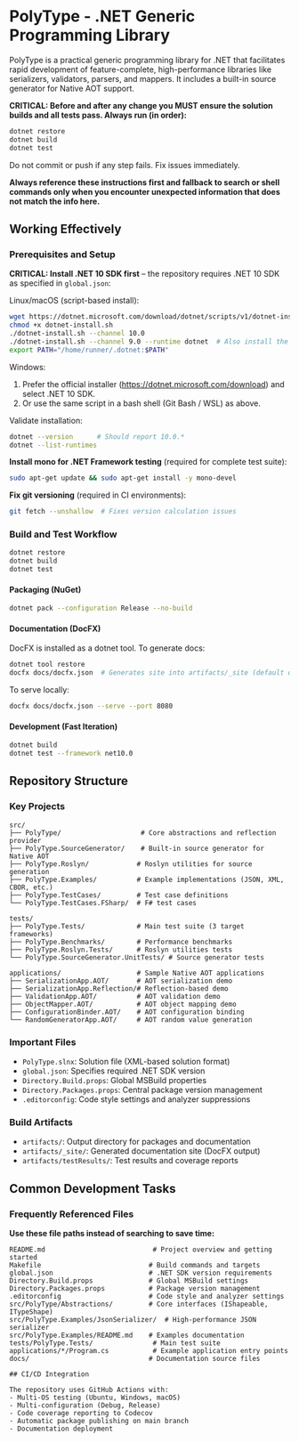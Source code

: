 # PolyType - .NET Generic Programming Library

PolyType is a practical generic programming library for .NET that facilitates rapid development of feature-complete, high-performance libraries like serializers, validators, parsers, and mappers. It includes a built-in source generator for Native AOT support.

**CRITICAL: Before and after any change you MUST ensure the solution builds and all tests pass. Always run (in order):**

```bash
dotnet restore
dotnet build
dotnet test
```

Do not commit or push if any step fails. Fix issues immediately.

**Always reference these instructions first and fallback to search or shell commands only when you encounter unexpected information that does not match the info here.**

## Working Effectively

### Prerequisites and Setup

**CRITICAL: Install .NET 10 SDK first** – the repository requires .NET 10 SDK as specified in `global.json`:

Linux/macOS (script-based install):
```bash
wget https://dotnet.microsoft.com/download/dotnet/scripts/v1/dotnet-install.sh
chmod +x dotnet-install.sh
./dotnet-install.sh --channel 10.0
./dotnet-install.sh --channel 9.0 --runtime dotnet  # Also install the .NET 9 runtime.
export PATH="/home/runner/.dotnet:$PATH"
```

Windows:
1. Prefer the official installer (https://dotnet.microsoft.com/download) and select .NET 10 SDK.
2. Or use the same script in a bash shell (Git Bash / WSL) as above.

Validate installation:
```bash
dotnet --version      # Should report 10.0.*
dotnet --list-runtimes
```

**Install mono for .NET Framework testing** (required for complete test suite):
```bash
sudo apt-get update && sudo apt-get install -y mono-devel
```

**Fix git versioning** (required in CI environments):
```bash
git fetch --unshallow  # Fixes version calculation issues
```

### Build and Test Workflow

```bash
dotnet restore
dotnet build
dotnet test
```

#### Packaging (NuGet)
```bash
dotnet pack --configuration Release --no-build
```

#### Documentation (DocFX)
DocFX is installed as a dotnet tool. To generate docs:
```bash
dotnet tool restore
docfx docs/docfx.json  # Generates site into artifacts/_site (default output configured)
```
To serve locally:
```bash
docfx docs/docfx.json --serve --port 8080
```

#### Development (Fast Iteration)
```bash
dotnet build
dotnet test --framework net10.0
```


## Repository Structure

### Key Projects
```
src/
├── PolyType/                    # Core abstractions and reflection provider
├── PolyType.SourceGenerator/    # Built-in source generator for Native AOT
├── PolyType.Roslyn/            # Roslyn utilities for source generation
├── PolyType.Examples/          # Example implementations (JSON, XML, CBOR, etc.)
├── PolyType.TestCases/         # Test case definitions
└── PolyType.TestCases.FSharp/  # F# test cases

tests/
├── PolyType.Tests/             # Main test suite (3 target frameworks)
├── PolyType.Benchmarks/        # Performance benchmarks  
├── PolyType.Roslyn.Tests/      # Roslyn utilities tests
└── PolyType.SourceGenerator.UnitTests/ # Source generator tests

applications/                   # Sample Native AOT applications
├── SerializationApp.AOT/       # AOT serialization demo
├── SerializationApp.Reflection/# Reflection-based demo
├── ValidationApp.AOT/          # AOT validation demo
├── ObjectMapper.AOT/           # AOT object mapping demo
├── ConfigurationBinder.AOT/    # AOT configuration binding
└── RandomGeneratorApp.AOT/     # AOT random value generation
```

### Important Files
* `PolyType.slnx`: Solution file (XML-based solution format)
* `global.json`: Specifies required .NET SDK version
* `Directory.Build.props`: Global MSBuild properties
* `Directory.Packages.props`: Central package version management
* `.editorconfig`: Code style settings and analyzer suppressions

### Build Artifacts
- `artifacts/`: Output directory for packages and documentation  
- `artifacts/_site/`: Generated documentation site (DocFX output)
- `artifacts/testResults/`: Test results and coverage reports

## Common Development Tasks

### Frequently Referenced Files
**Use these file paths instead of searching to save time:**
```
README.md                           # Project overview and getting started
Makefile                           # Build commands and targets
global.json                        # .NET SDK version requirements  
Directory.Build.props              # Global MSBuild settings
Directory.Packages.props           # Package version management
.editorconfig                      # Code style and analyzer settings
src/PolyType/Abstractions/         # Core interfaces (IShapeable, ITypeShape)
src/PolyType.Examples/JsonSerializer/  # High-performance JSON serializer
src/PolyType.Examples/README.md    # Examples documentation
tests/PolyType.Tests/               # Main test suite
applications/*/Program.cs           # Example application entry points
docs/                              # Documentation source files

## CI/CD Integration

The repository uses GitHub Actions with:
- Multi-OS testing (Ubuntu, Windows, macOS)
- Multi-configuration (Debug, Release)
- Code coverage reporting to Codecov  
- Automatic package publishing on main branch
- Documentation deployment